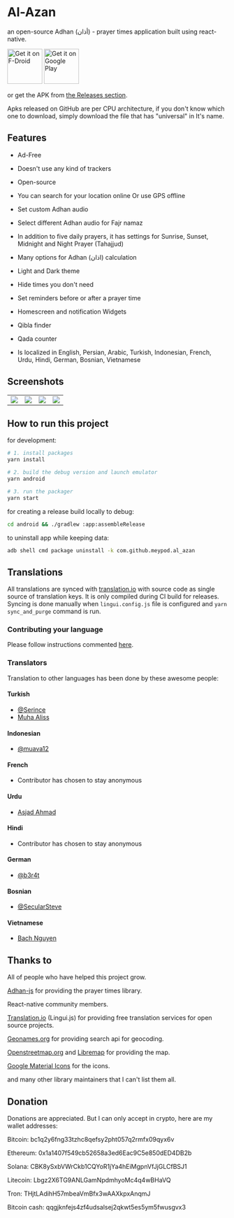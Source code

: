 # Al-Azan

an open-source Adhan (أذان) - prayer times application built using react-native.

[<img src="https://fdroid.gitlab.io/artwork/badge/get-it-on.png"
     alt="Get it on F-Droid"
     height="80">](https://f-droid.org/packages/com.github.meypod.al_azan/)
[<img src="https://play.google.com/intl/en_us/badges/static/images/badges/en_badge_web_generic.png"
     alt='Get it on Google Play'
     height="80">](https://play.google.com/store/apps/details?id=com.github.meypod.al_azan)

or get the APK from [the Releases section](https://github.com/meypod/al-azan/releases/latest).

Apks released on GitHub are per CPU architecture, if you don't know which one to download, simply download the file that has "universal" in It's name.

## Features

* Ad-Free

* Doesn't use any kind of trackers

* Open-source

* You can search for your location online Or use GPS offline

* Set custom Adhan audio

* Select different Adhan audio for Fajr namaz

* In addition to five daily prayers, it has settings for Sunrise, Sunset, Midnight and Night Prayer (Tahajjud)

* Many options for Adhan (اذان) calculation

* Light and Dark theme

* Hide times you don't need

* Set reminders before or after a prayer time

* Homescreen and notification Widgets

* Qibla finder

* Qada counter

* Is localized in English, Persian, Arabic, Turkish, Indonesian, French, Urdu, Hindi, German, Bosnian, Vietnamese

## Screenshots

<table style="width:100%">
  <tr>
    <td><img src="https://raw.githubusercontent.com/meypod/al-azan/main/fastlane/metadata/android/en-US/images/phoneScreenshots/1-main-light.png"/></th>
    <td><img src="https://raw.githubusercontent.com/meypod/al-azan/main/fastlane/metadata/android/en-US/images/phoneScreenshots/2-main-dark.png"/></th>
    <td><img src="https://raw.githubusercontent.com/meypod/al-azan/main/fastlane/metadata/android/en-US/images/phoneScreenshots/6-homescreen-widget-light.png"/></th>
    <td><img src="https://raw.githubusercontent.com/meypod/al-azan/main/fastlane/metadata/android/en-US/images/phoneScreenshots/7-notification-widget-light.png"/></th>
  </tr>
</table>

## How to run this project

for development:

```bash
# 1. install packages
yarn install

# 2. build the debug version and launch emulator
yarn android

# 3. run the packager
yarn start

```

for creating a release build locally to debug:

```bash
cd android && ./gradlew :app:assembleRelease
```

to uninstall app while keeping data:

```bash
adb shell cmd package uninstall -k com.github.meypod.al_azan
```

## Translations

All translations are synced with [translation.io](https://translation.io/) with source code as single source of translation keys. It is only compiled during CI build for releases. Syncing is done manually when `lingui.config.js` file is configured and `yarn sync_and_purge` command is run.

### Contributing your language

Please follow instructions commented [here](https://github.com/meypod/al-azan/issues/9#issuecomment-1260365126).

### Translators

Translation to other languages has been done by these awesome people:

#### Turkish

* [@Serince](https://github.com/Serince)
* [Muha Aliss](https://github.com/muhaaliss)

#### Indonesian

* [@muava12](https://github.com/muava12)

#### French

* Contributor has chosen to stay anonymous

#### Urdu

* [Asjad Ahmad](https://twitter.com/Estcaliphate)

#### Hindi

* Contributor has chosen to stay anonymous

#### German

* [@b3r4t](https://github.com/b3r4t)

#### Bosnian

* [@SecularSteve](https://github.com/SecularSteve)

#### Vietnamese

* [Bach Nguyen](https://github.com/techyescountry)

## Thanks to

All of people who have helped this project grow.

[Adhan-js](https://github.com/batoulapps/adhan-js) for providing the prayer times library.

React-native community members.

[Translation.io](https://translation.io/) (Lingui.js) for providing free translation services for open source projects.

[Geonames.org](https://www.geonames.org/) for providing search api for geocoding.

[Openstreetmap.org](https://www.openstreetmap.org/copyright) and [Libremap](https://github.com/maplibre/maplibre-react-native) for providing the map.

[Google Material Icons](https://fonts.google.com/icons) for the icons.

and many other library maintainers that I can't list them all.

## Donation

Donations are appreciated. But I can only accept in crypto, here are my wallet addresses:

Bitcoin:
bc1q2y6fng33tzhc8qefsy2pht057q2rmfx09qyx6v

Ethereum:
0x1a1407f549cb52658a3ed6Eac9C5e850dED4DB2b

Solana:
CBK8ySxbVWrCkb1CQYoR1jYa4hEiMgpnVfJjGLCfBSJ1

Litecoin:
Lbgz2X6TG9ANLGamNpdmhyoMc4q4wBHaVQ

Tron:
THjtLAdihH57mbeaVmBfx3wAAXkpxAnqmJ

Bitcoin cash:
qqgjknfejs4zf4udsalsej2qkwt5es5ym5fwusgvx3
